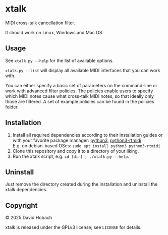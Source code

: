 # xtalk

MIDI cross-talk cancellation filter.

It should work on Linux, Windows and Mac OS.

## Usage

See `xtalk.py --help` for the list of available options.

`xtalk.py --list` will display all available MIDI interfaces that you can work with.

You can either specify a basic set of parameters on the command-line or work with advanced filter policies.
The policies enable users to specify which MIDI notes cause what cross-talk MIDI notes, so that ideally only
those are filtered. A set of example policies can be found in the policies folder.

## Installation

1. Install all required dependencies according to their installation guides or with your favorite package manager: [python3](https://www.python.org/downloads/), [python3-rtmidi](https://spotlightkid.github.io/python-rtmidi/installation.html)  
   E.g. on debian-based OSes: `sudo apt install python3 python3-rtmidi`
2. Clone this repository and copy it to a directory of your liking.
3. Run the xtalk script, e.g. `cd [dir] ; ./xtalk.py --help`.

## Uninstall

Just remove the directory created during the installation and uninstall the xtalk dependencies.

## Copyright

© 2025 David Hobach

xtalk is released under the GPLv3 license; see `LICENSE` for details.

